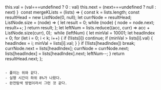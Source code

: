 this.val = (val===undefined ? 0 : val)
this.next = (next===undefined ? null : next)
}
​
const mergeKLists = (lists) => {
const k = lists.length;
const resultHead = new ListNode(0, null);
let currNode = resultHead;
ListNode.size = (node) => {
let result = 0;
while (node) {
node = node.next;
result++;
}
return result;
};
let leftNum = lists.reduce((acc, curr) => acc + ListNode.size(curr), 0);
​
while (leftNum) {
let minVal = 10001;
let headIndex = 0;
for (let i = 0; i < k; i++) {
if (!lists[i]) continue;
if (minVal > lists[i].val) {
headIndex = i;
minVal = lists[i].val;
}
}
if (!lists[headIndex]) break;
currNode.next = lists[headIndex];
currNode = currNode.next;
lists[headIndex] = lists[headIndex].next;
leftNum--;
}
return resultHead.next;
};
```
​
- 풀이는 위와 같다.
- 실행 시간이 하위 8%가 나왔다.
- 완전탐색 방법이라서 그런 것 같다.